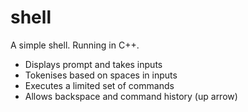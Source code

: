 # shell
A simple shell. Running in C++. 
- Displays prompt and takes inputs 
- Tokenises based on spaces in inputs 
- Executes a limited set of commands
- Allows backspace and command history (up arrow) 

